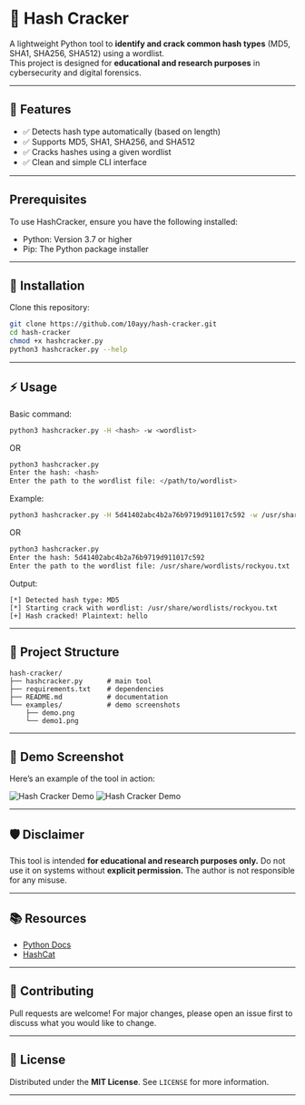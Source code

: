 # 🔑 Hash Cracker

A lightweight Python tool to **identify and crack common hash types** (MD5, SHA1, SHA256, SHA512) using a wordlist.  
This project is designed for **educational and research purposes** in cybersecurity and digital forensics.

---

## 📌 Features
- ✅ Detects hash type automatically (based on length)  
- ✅ Supports MD5, SHA1, SHA256, and SHA512  
- ✅ Cracks hashes using a given wordlist  
- ✅ Clean and simple CLI interface  

---

## Prerequisites

To use HashCracker, ensure you have the following installed:

- Python: Version 3.7 or higher
- Pip: The Python package installer

---

## 🚀 Installation

Clone this repository:
```bash
git clone https://github.com/10ayy/hash-cracker.git
cd hash-cracker
chmod +x hashcracker.py
python3 hashcracker.py --help
```

---

## ⚡ Usage

Basic command:
```bash
python3 hashcracker.py -H <hash> -w <wordlist>
```
OR
```bash
python3 hashcracker.py
Enter the hash: <hash>
Enter the path to the wordlist file: </path/to/wordlist>
```

Example:

```bash
python3 hashcracker.py -H 5d41402abc4b2a76b9719d911017c592 -w /usr/share/wordlists/rockyou.txt
```
OR
```bash
python3 hashcracker.py
Enter the hash: 5d41402abc4b2a76b9719d911017c592
Enter the path to the wordlist file: /usr/share/wordlists/rockyou.txt
```

Output:

```
[*] Detected hash type: MD5
[*] Starting crack with wordlist: /usr/share/wordlists/rockyou.txt
[+] Hash cracked! Plaintext: hello
```

---

## 📂 Project Structure

```
hash-cracker/
├── hashcracker.py      # main tool
├── requirements.txt    # dependencies
├── README.md           # documentation
└── examples/           # demo screenshots
    ├── demo.png
    └── demo1.png
```

---

## 📸 Demo Screenshot

Here’s an example of the tool in action:

![Hash Cracker Demo](examples/demo.png)
![Hash Cracker Demo](examples/demo1.png)

---

## 🛡️ Disclaimer

This tool is intended **for educational and research purposes only.**
Do not use it on systems without **explicit permission.**
The author is not responsible for any misuse.

---

## 📚 Resources

* [Python Docs](https://docs.python.org/3/library/)
* [HashCat](https://hashcat.net/hashcat/)

---

## 🤝 Contributing

Pull requests are welcome! For major changes, please open an issue first to discuss what you would like to change.

---

## 📜 License

Distributed under the **MIT License**. See `LICENSE` for more information.

---

